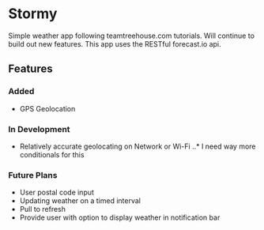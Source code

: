 # Stormy
Simple weather app following teamtreehouse.com tutorials. Will continue to build out new features. This app uses the RESTful forecast.io api.

## Features
### Added
* GPS Geolocation

### In Development
* Relatively accurate geolocating on Network or Wi-Fi
..* I need way more conditionals for this

### Future Plans
* User postal code input
* Updating weather on a timed interval
* Pull to refresh
* Provide user with option to display weather in notification bar
